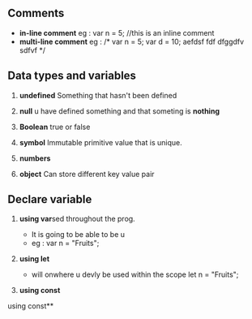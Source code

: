 ## **Comments**
- **in-line comment**
        eg : var n = 5; //this is an inline comment
- **multi-line comment**
        eg : /*
            var n = 5;
            var d = 10;
            aefdsf
            fdf
            dfggdfv
            sdfvf
            */
## **Data types and variables**
1) **undefined**
        Something that hasn't been defined
    
2) **null**
        u have defined something and that someting is **nothing**

3) **Boolean**
        true or false

4) **symbol**
        Immutable primitive value that is unique.
    
 5) **numbers**

6) **object**
    Can store different key value pair

## **Declare variable**
1) **using var**sed throughout the prog.
    * It is going to be able to be u
    * eg : var n = "Fruits";

2) **using let**
    * will onwhere u devly be used within the scope 
        let n = "Fruits";

3) **using const**





using const**
